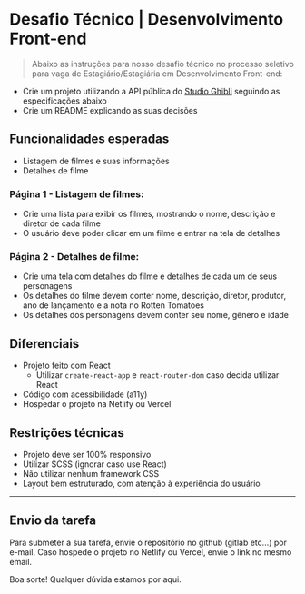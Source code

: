 # Desafio Técnico | Desenvolvimento Front-end

> Abaixo as instruções para nosso desafio técnico no processo seletivo para vaga de Estagiário/Estagiária em Desenvolvimento Front-end:

- Crie um projeto utilizando a API pública do [Studio Ghibli](https://ghibliapi.herokuapp.com/#) seguindo as especificações abaixo
- Crie um README explicando as suas decisões

## Funcionalidades esperadas

- Listagem de filmes e suas informações
- Detalhes de filme

### Página 1 - Listagem de filmes:

- Crie uma lista para exibir os filmes, mostrando o nome, descrição e diretor de cada filme
- O usuário deve poder clicar em um filme e entrar na tela de detalhes

### Página 2 - Detalhes de filme:

- Crie uma tela com detalhes do filme e detalhes de cada um de seus personagens
- Os detalhes do filme devem conter nome, descrição, diretor, produtor, ano de lançamento e a nota no Rotten Tomatoes
- Os detalhes dos personagens devem conter seu nome, gênero e idade

## Diferenciais

- Projeto feito com React
  - Utilizar `create-react-app` e `react-router-dom` caso decida utilizar React
- Código com acessibilidade (a11y)
- Hospedar o projeto na Netlify ou Vercel

## Restrições técnicas

- Projeto deve ser 100% responsivo
- Utilizar SCSS (ignorar caso use React)
- Não utilizar nenhum framework CSS
- Layout bem estruturado, com atenção à experiência do usuário

---

## Envio da tarefa

Para submeter a sua tarefa, envie o repositório no github (gitlab etc...) por e-mail. Caso hospede o projeto no Netlify ou Vercel, envie o link no mesmo email.

Boa sorte! Qualquer dúvida estamos por aqui.
